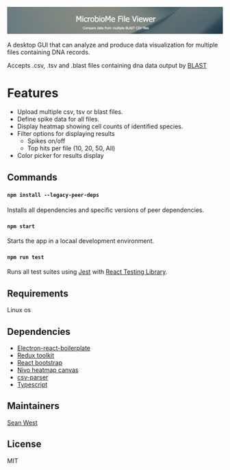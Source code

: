 ![](./src/img/Screenshot%202022-06-20%20at%2009.58.34.png)

<!-- # MicrobioMe File Viewer Desktop -->

A desktop GUI that can analyze and produce data visualization for multiple files containing DNA records.

Accepts .csv, .tsv and .blast files containing dna data output by [BLAST](https://blast.ncbi.nlm.nih.gov/Blast.cgi)

# Features

- Upload multiple csv, tsv or blast files.
- Define spike data for all files.
- Display heatmap showing cell counts of identified species.
- Filter options for displaying results
  - Spikes on/off
  - Top hits per file (10, 20, 50, All)
- Color picker for results display

## Commands

#### `npm install --legacy-peer-deps`

Installs all dependencies and specific versions of peer dependencies.

#### `npm start`

Starts the app in a locaal development environment.

#### `npm run test`

Runs all test suites using [Jest](https://jestjs.io/) with [React Testing Library](https://testing-library.com/docs/react-testing-library/intro/).

## Requirements

Linux os

## Dependencies

- [Electron-react-boilerplate](https://electron-react-boilerplate.js.org/docs/installation)
- [Redux toolkit](https://redux-toolkit.js.org/)
- [React bootstrap](https://react-bootstrap.github.io/)
- [Nivo heatmap canvas](https://nivo.rocks/heatmap/canvas/)
- [csv-parser](https://github.com/mafintosh/csv-parser)
- [Typescript](https://www.typescriptlang.org/docs/handbook/react.html)

## Maintainers

[Sean West](https://github.com/sean-sbl-uk)

## License

MIT
